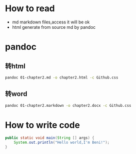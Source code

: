 # How to read

* md   markdown files,access it will be ok
* html generate from source md  by pandoc

# pandoc
## 转html
```Bash
pandoc 01-chapter2.md -o chapter2.html -c Github.css
```
## 转word
```Bash
pandoc 01-chapter2.markdown -o chapter2.docx -c Github.css
```
# How to write code

```Java
public static void main(String [] args) {
	System.out.println("Hello world,I'm Beni!");
}
``` 


